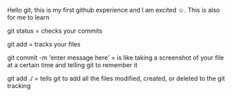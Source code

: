 ﻿Hello git, this is my first github experience and I am excited ☺️.
This is also for me to learn

git status = checks your commits

git add <file name here> = tracks your files

git commit -m 'enter message here' = is like taking a screenshot of your file at a certain time
and telling git to remember it

git add ./ = tells git to add all the files modified, created, or deleted to the git tracking

